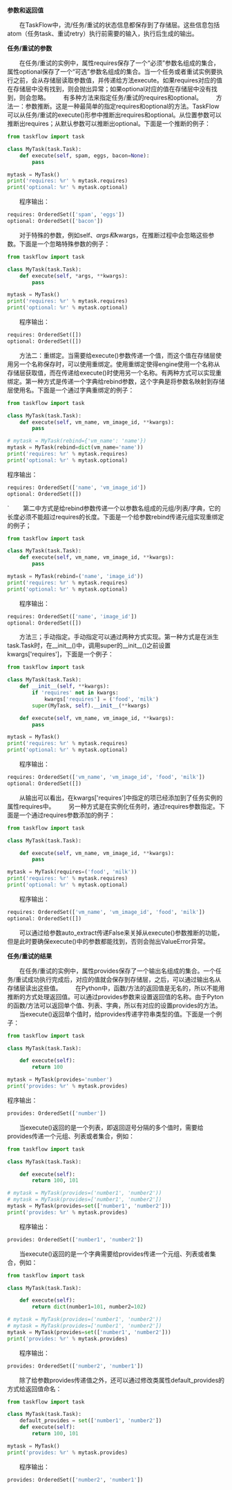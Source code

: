 **参数和返回值**

　　在TaskFlow中，流/任务/重试的状态信息都保存到了存储层。这些信息包括atom（任务task、重试retry）执行前需要的输入，执行后生成的输出。



**任务/重试的参数**

　　在任务/重试的实例中，属性requires保存了一个“必须”参数名组成的集合，属性optional保存了一个“可选”参数名组成的集合。当一个任务或者重试实例要执行之前，会从存储层读取参数值，并传递给方法execute。如果requires对应的值在存储层中没有找到，则会抛出异常；如果optional对应的值在存储层中没有找到，则会忽略。
　　有多种方法来指定任务/重试的requires和optional。
　　方法一：参数推断。这是一种最简单的指定requires和optional的方法。TaskFlow可以从任务/重试的execute()形参中推断出requires和optional。从位置参数可以推断出requires；从默认参数可以推断出optional。下面是一个推断的例子：

```python
from taskflow import task

class MyTask(task.Task):
    def execute(self, spam, eggs, bacon=None):
        pass

mytask = MyTask()
print('requires: %r' % mytask.requires)
print('optional: %r' % mytask.optional)
```

　　程序输出：

```python
requires: OrderedSet(['spam', 'eggs'])
optional: OrderedSet(['bacon'])
```

　　对于特殊的参数，例如self、*args和*kwargs，在推断过程中会忽略这些参数。下面是一个忽略特殊参数的例子：

```python
from taskflow import task

class MyTask(task.Task):
    def execute(self, *args, **kwargs):
        pass

mytask = MyTask()
print('requires: %r' % mytask.requires)
print('optional: %r' % mytask.optional)
```


　　程序输出：

```python
requires: OrderedSet([])
optional: OrderedSet([])
```


　　方法二：重绑定。当需要给execute()参数传递一个值，而这个值在存储层使用另一个名称保存时，可以使用重绑定。使用重绑定使得engine使用一个名称从存储层获取值，而在传递给execute()时使用另一个名称。有两种方式可以实现重绑定。第一种方式是传递一个字典给rebind参数，这个字典是将参数名映射到存储层使用名。下面是一个通过字典重绑定的例子：

```python
from taskflow import task

class MyTask(task.Task):
    def execute(self, vm_name, vm_image_id, **kwargs):
        pass

# mytask = MyTask(rebind={'vm_name': 'name'})
mytask = MyTask(rebind=dict(vm_name='name'))
print('requires: %r' % mytask.requires)
print('optional: %r' % mytask.optional)
```

程序输出：

```python
requires: OrderedSet(['name', 'vm_image_id'])
optional: OrderedSet([])
```



`
　　第二中方式是给rebind参数传递一个以参数名组成的元组/列表/字典，它的长度必须不能超过requires的长度。下面是一个给参数rebind传递元组实现重绑定的例子；

```python
from taskflow import task

class MyTask(task.Task):
    def execute(self, vm_name, vm_image_id, **kwargs):
        pass

mytask = MyTask(rebind=('name', 'image_id'))
print('requires: %r' % mytask.requires)
print('optional: %r' % mytask.optional)
```


　　程序输出：

```python
requires: OrderedSet(['name', 'image_id'])
optional: OrderedSet([])
```


　　方法三；手动指定。手动指定可以通过两种方式实现。第一种方式是在派生task.Task时，在__init__()中，调用super的__init__()之前设置kwargs['requires']，下面是一个例子：

```python
from taskflow import task

class MyTask(task.Task):
    def __init__(self, **kwargs):
        if 'requires' not in kwargs:
            kwargs['requires'] = ('food', 'milk')
        super(MyTask, self).__init__(**kwargs)

    def execute(self, vm_name, vm_image_id, **kwargs):
        pass

mytask = MyTask()
print('requires: %r' % mytask.requires)
print('optional: %r' % mytask.optional)
```

　　程序输出：

```python
requires: OrderedSet(['vm_name', 'vm_image_id', 'food', 'milk'])
optional: OrderedSet([])
```




　　从输出可以看出，在kwargs['requires']中指定的项已经添加到了任务实例的属性requires中。
　　另一种方式是在实例化任务时，通过requires参数指定。下面是一个通过requires参数添加的例子：

```python
from taskflow import task

class MyTask(task.Task):

    def execute(self, vm_name, vm_image_id, **kwargs):
        pass

mytask = MyTask(requires=('food', 'milk'))
print('requires: %r' % mytask.requires)
print('optional: %r' % mytask.optional)

```


　　程序输出：

```python
requires: OrderedSet(['vm_name', 'vm_image_id', 'food', 'milk'])
optional: OrderedSet([])
```


　　可以通过给参数auto_extract传递False来关掉从execute()参数推断的功能，但是此时要确保execute()中的参数都能找到，否则会抛出ValueError异常。



**任务/重试的结果**

　　在任务/重试的实例中，属性provides保存了一个输出名组成的集合。一个任务/重试成功执行完成后，对应的值就会保存到存储层，之后，可以通过输出名从存储层读出这些值。
　　在Python中，函数/方法的返回值是无名的，所以不能用推断的方式处理返回值。可以通过provides参数来设置返回值的名称。由于Pyton的函数/方法可以返回单个值、列表、字典，所以有对应的设置provides的方法。
　　当execute()返回单个值时，给provides传递字符串类型的值。下面是一个例子：

```python
from taskflow import task

class MyTask(task.Task):

    def execute(self):
        return 100

mytask = MyTask(provides='number')
print('provides: %r' % mytask.provides)
```

程序输出：

```python
provides: OrderedSet(['number'])
```


　　当execute()返回的是一个列表，即返回逗号分隔的多个值时，需要给provides传递一个元组、列表或者集合，例如：

```python
from taskflow import task

class MyTask(task.Task):

    def execute(self):
        return 100, 101

# mytask = MyTask(provides=('number1', 'number2'))
# mytask = MyTask(provides=['number1', 'number2'])
mytask = MyTask(provides=set(['number1', 'number2']))
print('provides: %r' % mytask.provides)
```


　　程序输出：

```python
provides: OrderedSet(['number1', 'number2'])
```


　　当execute()返回的是一个字典需要给provides传递一个元组、列表或者集合，例如：

```python
from taskflow import task

class MyTask(task.Task):

    def execute(self):
        return dict(number1=101, number2=102)

# mytask = MyTask(provides=('number1', 'number2'))
# mytask = MyTask(provides=['number1', 'number2'])
mytask = MyTask(provides=set(['number1', 'number2']))
print('provides: %r' % mytask.provides)
```


　　程序输出：

```python
provides: OrderedSet(['number2', 'number1'])
```


　　除了给参数provides传递值之外，还可以通过修改类属性default_provides的方式给返回值命名：

```python
from taskflow import task

class MyTask(task.Task):
    default_provides = set(['number1', 'number2'])
    def execute(self):
        return 100, 101

mytask = MyTask()
print('provides: %r' % mytask.provides)
```


　　程序输出：

```python
provides: OrderedSet(['number2', 'number1'])
```



